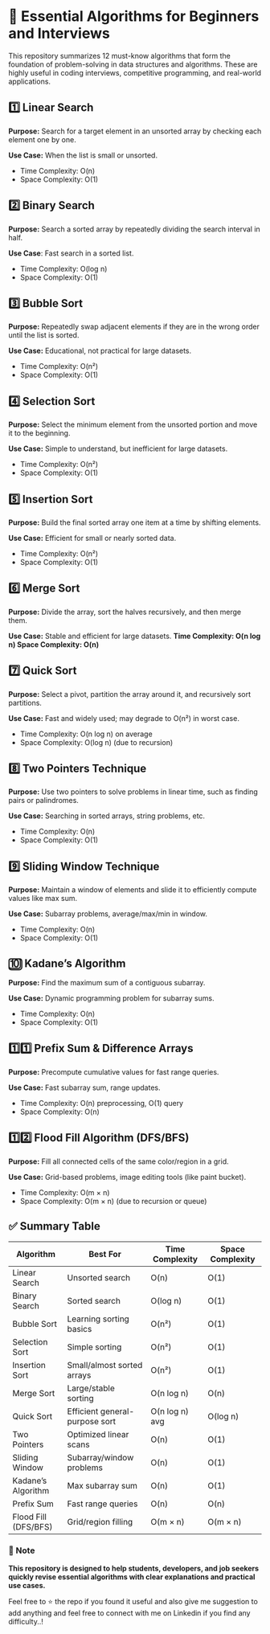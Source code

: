 # 🚀 Essential Algorithms for Beginners and Interviews

This repository summarizes 12 must-know algorithms that form the foundation of problem-solving in data structures and algorithms. These are highly useful in coding interviews, competitive programming, and real-world applications.

## 1️⃣ Linear Search
**Purpose:** Search for a target element in an unsorted array by checking each element one by one.

**Use Case:** When the list is small or unsorted.

- Time Complexity: O(n)
- Space Complexity: O(1)


## 2️⃣ Binary Search
**Purpose:** Search a sorted array by repeatedly dividing the search interval in half.

**Use Case**: Fast search in a sorted list.

- Time Complexity: O(log n)
- Space Complexity: O(1)

## 3️⃣ Bubble Sort
**Purpose:** Repeatedly swap adjacent elements if they are in the wrong order until the list is sorted.

**Use Case:** Educational, not practical for large datasets.

- Time Complexity: O(n²)
- Space Complexity: O(1)

## 4️⃣ Selection Sort
**Purpose:** Select the minimum element from the unsorted portion and move it to the beginning.

**Use Case:** Simple to understand, but inefficient for large datasets.
- Time Complexity: O(n²)
- Space Complexity: O(1)

## 5️⃣ Insertion Sort
**Purpose:** Build the final sorted array one item at a time by shifting elements.

**Use Case:** Efficient for small or nearly sorted data.

- Time Complexity: O(n²)
- Space Complexity: O(1)

## 6️⃣ Merge Sort
**Purpose:** Divide the array, sort the halves recursively, and then merge them.

**Use Case:** Stable and efficient for large datasets.
**Time Complexity: O(n log n)
Space Complexity: O(n)**

## 7️⃣ Quick Sort
**Purpose:** Select a pivot, partition the array around it, and recursively sort partitions.

**Use Case:** Fast and widely used; may degrade to O(n²) in worst case.

- Time Complexity: O(n log n) on average
- Space Complexity: O(log n) (due to recursion)

## 8️⃣ Two Pointers Technique
**Purpose:** Use two pointers to solve problems in linear time, such as finding pairs or palindromes.

**Use Case:** Searching in sorted arrays, string problems, etc.

- Time Complexity: O(n)
- Space Complexity: O(1)

## 9️⃣ Sliding Window Technique
**Purpose:** Maintain a window of elements and slide it to efficiently compute values like max sum.

**Use Case:** Subarray problems, average/max/min in window.

- Time Complexity: O(n)
- Space Complexity: O(1)

## 🔟 Kadane’s Algorithm
**Purpose:** Find the maximum sum of a contiguous subarray.

**Use Case:** Dynamic programming problem for subarray sums.

- Time Complexity: O(n)
- Space Complexity: O(1)

## 1️⃣1️⃣ Prefix Sum & Difference Arrays
**Purpose:** Precompute cumulative values for fast range queries.

**Use Case:** Fast subarray sum, range updates.

- Time Complexity: O(n) preprocessing, O(1) query
- Space Complexity: O(n)

## 1️⃣2️⃣ Flood Fill Algorithm (DFS/BFS)
**Purpose:** Fill all connected cells of the same color/region in a grid.

**Use Case:** Grid-based problems, image editing tools (like paint bucket).

- Time Complexity: O(m × n)
- Space Complexity: O(m × n) (due to recursion or queue)

## ✅ Summary Table

| Algorithm            | Best For                       | Time Complexity | Space Complexity |
| -------------------- | ------------------------------ | --------------- | ---------------- |
| Linear Search        | Unsorted search                | O(n)            | O(1)             |
| Binary Search        | Sorted search                  | O(log n)        | O(1)             |
| Bubble Sort          | Learning sorting basics        | O(n²)           | O(1)             |
| Selection Sort       | Simple sorting                 | O(n²)           | O(1)             |
| Insertion Sort       | Small/almost sorted arrays     | O(n²)           | O(1)             |
| Merge Sort           | Large/stable sorting           | O(n log n)      | O(n)             |
| Quick Sort           | Efficient general-purpose sort | O(n log n) avg  | O(log n)         |
| Two Pointers         | Optimized linear scans         | O(n)            | O(1)             |
| Sliding Window       | Subarray/window problems       | O(n)            | O(1)             |
| Kadane’s Algorithm   | Max subarray sum               | O(n)            | O(1)             |
| Prefix Sum           | Fast range queries             | O(n)            | O(n)             |
| Flood Fill (DFS/BFS) | Grid/region filling            | O(m × n)        | O(m × n)         |

### 📌 Note
**This repository is designed to help students, developers, and job seekers quickly revise essential algorithms with clear explanations and practical use cases.**

Feel free to ⭐ the repo if you found it useful and also give me suggestion to add anything and feel free to connect with me on Linkedin if you find any difficulty..!


